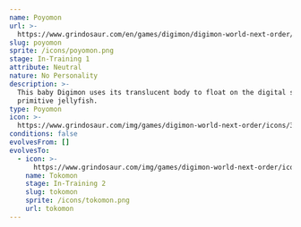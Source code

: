 ```yaml
---
name: Poyomon
url: >-
  https://www.grindosaur.com/en/games/digimon/digimon-world-next-order/digimon/3-poyomon
slug: poyomon
sprite: /icons/poyomon.png
stage: In-Training 1
attribute: Neutral
nature: No Personality
description: >-
  This baby Digimon uses its translucent body to float on the digital sea like a
  primitive jellyfish.
type: Poyomon
icon: >-
  https://www.grindosaur.com/img/games/digimon-world-next-order/icons/3-poyomon-icon.png
conditions: false
evolvesFrom: []
evolvesTo:
  - icon: >-
      https://www.grindosaur.com/img/games/digimon-world-next-order/icons/14-tokomon-icon-small.png
    name: Tokomon
    stage: In-Training 2
    slug: tokomon
    sprite: /icons/tokomon.png
    url: tokomon
---
```


